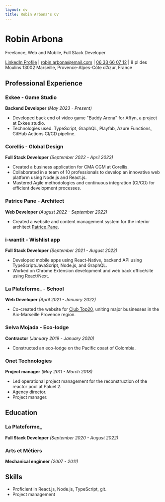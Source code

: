 ```yaml
---
layout: cv
title: Robin Arbona's CV
---
```


# Robin Arbona
Freelance, Web and Mobile, Full Stack Developer

<div id="webaddress">
<a href="https://www.linkedin.com/in/robin-arbona-7669761a2/">LinkedIn Profile</a>
| <a href="mailto:robin.arbona@email.com">robin.arbona@email.com</a>
| <a href="tel:+33633660712">06 33 66 07 12</a>
| 8 pl des Moulins 13002 Marseille, Provence-Alpes-Côte d’Azur, France
</div>

## Professional Experience

### Exkee - Game Studio
**Backend Developer** *(May 2023 - Present)*
- Developed back end of video game "Buddy Arena" for Affyn, a project at Exkee studio.
- Technologies used: TypeScript, GraphQL, Playfab, Azure Functions, GitHub Actions CI/CD pipeline.

### Corellis - Global Design
**Full Stack Developer** *(September 2022 - April 2023)*
- Created a business application for CMA CGM at Corellis.
- Collaborated in a team of 10 professionals to develop an innovative web platform using Node.js and React.js.
- Mastered Agile methodologies and continuous integration (CI/CD) for efficient development processes.

### Patrice Pane - Architect
**Web Developer** *(August 2022 - September 2022)*
- Created a website and content management system for the interior architect [Patrice Pane](https://www.patricepane.com/).

### i-wantit - Wishlist app
**Full Stack Developer** *(September 2021 - August 2022)*
- Developed mobile apps using React-Native, backend API using TypeScript/JavaScript, Node.js, and GraphQL.
- Worked on Chrome Extension development and web back office/site using React/Next.

### La Plateforme_ - School
**Web Developer** *(April 2021 - January 2022)*
- Co-created the website for [Club Top20](https://clubtop20.com/), uniting major businesses in the Aix-Marseille Provence region.

### Selva Mojada - Eco-lodge
**Contractor** *(January 2019 - January 2020)*
- Constructed an eco-lodge on the Pacific coast of Colombia.

### Onet Technologies
**Project manager** *(May 2011 - March 2018)*
- Led operational project management for the reconstruction of the reactor pool at Paluel 2.
- Agency director.
- Project manager.

## Education

### La Plateforme_
**Full Stack Developer** *(September 2020 - August 2022)*

### Arts et Métiers
**Mechanical engineer** *(2007 - 2011)*

## Skills

- Proficient in React.js, Node.js, TypeScript, git.
- Project management

<!-- ### Footer

Last updated: [Date] -->
